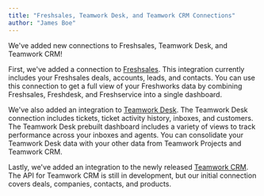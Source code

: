 ```yaml
---
title: "Freshsales, Teamwork Desk, and Teamwork CRM Connections"
author: "James Boe"
---
```


We've added new connections to Freshsales, Teamwork Desk, and Teamwork CRM!<!--more-->

First, we've added a connection to <a href="https://www.freshworks.com/freshsales-crm/">Freshsales</a>. This integration currently includes your Freshsales deals, accounts, leads, and contacts. You can use this connection to get a full view of your Freshworks data by combining Freshsales, Freshdesk, and Freshservice into a single dashboard.

We've also added an integration to <a href="https://www.teamwork.com/desk">Teamwork Desk</a>. The Teamwork Desk connection includes tickets, ticket activity history, inboxes, and customers. The Teamwork Desk prebuilt dashboard includes a variety of views to track performance across your inboxes and agents. You can consolidate your Teamwork Desk data with your other data from Teamwork Projects and Teamwork CRM.

Lastly, we've added an integration to the newly released <a href="https://www.teamwork.com/crm">Teamwork CRM</a>. The API for Teamwork CRM is still in development, but our initial connection covers deals, companies, contacts, and products.